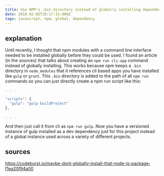 ```yaml
---
title: Use NPM's .bin directory instead of globally installing dependencies
date: 2018-02-05T20:17:13.000Z
tags: javascript, npm, global, dependency
---
```


## explanation
Until recently, I thought that npm modules with a command line interface needed to be installed globally before they could be used. I found an article (in the sources) that talks about creating an `npm run cli-app` command instead of globally installing. This works because npm keeps a `.bin` directory in `node_modules` that it references cli based apps you have installed like `gulp` or `grunt`. This `.bin` directory is added to the path of all `npm run` commands so you can just directly create a npm run script like this:

```javascript
. . .

"scripts": {
  "gulp": "gulp buildProject"
},

. . .
```

And then just call it from cli as `npm run gulp`. Now you have a versioned instance of gulp installed as a dev dependency just for this project instead of a global instance used across a variety of different projects.

## sources
https://codeburst.io/maybe-dont-globally-install-that-node-js-package-f1ea20f94a00
